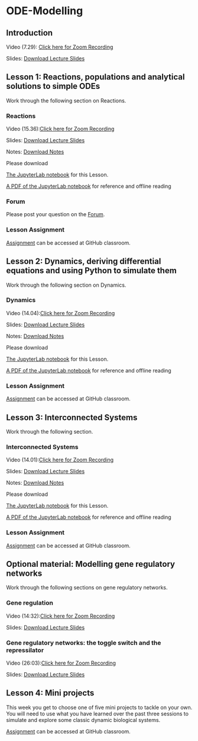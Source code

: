 # ODE-Modelling

## Introduction

Video (7.29): [Click here for Zoom Recording](https://ucl.zoom.us/rec/share/gcE4jcBPL6yYXiM1eSM3lR4oBhgp1fdZfM6Uv1RLiiW4HsUG2Gpu0Zq4NEn735_P.PByiKx4aLmNZbpyt)

Slides: [Download Lecture Slides](https://github.com/LIDo-2023/ODE-Modelling/blob/main/Slides/Modelling-ODEs-Slides-0-Intro.pdf)

## Lesson 1: Reactions, populations and analytical solutions to simple ODEs

Work through the following section on Reactions. 

### Reactions 

Video (15.36):[Click here for Zoom Recording](https://ucl.zoom.us/rec/share/LwxHq2ofGyhR0x1EfsqZl_X8AalzeKwQVMNMj4ccV3nzYYJGi9ya8bO6vdM7L78.YBmHkJMNL2tahGKk?startTime=1605702569000)

Slides: [Download Lecture Slides](https://github.com/LIDo-2023/ODE-Modelling/blob/main/Slides/Modelling-ODEs-Slides-1-Reactions.pdf)

Notes: [Download Notes](https://github.com/LIDo-2023/ODE-Modelling/blob/main/Notes/modelling-notes-L1.pdf)

Please download

[The JupyterLab notebook](https://github.com/LIDo-2023/ODE-Modelling/blob/main/Notebooks/Part-V-Lesson-1.ipynb) for this Lesson. 

[A PDF of the JupyterLab notebook](https://github.com/LIDo-2023/ODE-Modelling/blob/main/Notebooks/Part-V-Lesson-1.pdf) for reference and offline reading 

### Forum
Please post your question on the [Forum](https://github.com/orgs/LIDo-2023/teams/lido_students_team). 

### Lesson Assignment
[Assignment](https://classroom.github.com/a/jTvxy8jW) can be accessed at GitHub classroom. 

## Lesson 2: Dynamics, deriving differential equations and using Python to simulate them

Work through the following section on Dynamics. 

### Dynamics 

Video (14.04):[Click here for Zoom Recording](https://ucl.zoom.us/rec/share/LwxHq2ofGyhR0x1EfsqZl_X8AalzeKwQVMNMj4ccV3nzYYJGi9ya8bO6vdM7L78.YBmHkJMNL2tahGKk?startTime=1605704004000)

Slides: [Download Lecture Slides](https://github.com/LIDo-2023/ODE-Modelling/blob/main/Slides/Modelling-ODEs-Slides-2-Dynamics.pdf)

Notes: [Download Notes](https://github.com/LIDo-2023/ODE-Modelling/blob/main/Notes/modelling-notes-L2.pdf)

Please download

[The JupyterLab notebook](https://github.com/LIDo-2023/ODE-Modelling/blob/main/Notebooks/Part-V-Lesson-2.ipynb) for this Lesson. 

[A PDF of the JupyterLab notebook](https://github.com/LIDo-2023/ODE-Modelling/blob/main/Notebooks/Part-V-Lesson-2.pdf) for reference and offline reading 

### Lesson Assignment
[Assignment](https://classroom.github.com/a/FomAs8qb) can be accessed at GitHub classroom. 

## Lesson 3: Interconnected Systems

Work through the following section. 

### Interconnected Systems 

Video (14.01):[Click here for Zoom Recording](https://ucl.zoom.us/rec/share/xqsdSpOKWcoXpgva1xPpg_RR8fE7jkO4l8kMj6RZlZyfhAO4nfY3zQalPjKnxDq5.Ou8NH1gS3oPW-yzZ)

Slides: [Download Lecture Slides](https://github.com/LIDo-2023/ODE-Modelling/blob/main/Slides/Modelling-ODEs-Slides-3-Systems.pdf)

Notes: [Download Notes](https://github.com/LIDo-2023/ODE-Modelling/blob/main/Notes/modelling-notes-L3.pdf)

Please download

[The JupyterLab notebook](https://github.com/LIDo-2023/ODE-Modelling/blob/main/Notebooks/Part-V-Lesson-3.ipynb) for this Lesson. 

[A PDF of the JupyterLab notebook](https://github.com/LIDo-2023/ODE-Modelling/blob/main/Notebooks/Part-V-Lesson-3.pdf) for reference and offline reading 

### Lesson Assignment
[Assignment](https://classroom.github.com/a/2hHwRU39) can be accessed at GitHub classroom.

## Optional material: Modelling gene regulatory networks

Work through the following sections on gene regulatory networks.

### Gene regulation

Video (14:32):[Click here for Zoom Recording](https://ucl.zoom.us/rec/share/tKBgjozcw8JqGeVKO7vhWv1McdVy8BiJtTzmxDbmlmqHQwDb2wX6pft7JynbhSv4.3SezoaKAOuMkQNFv?startTime=1605731655000)

Slides: [Download Lecture Slides](https://github.com/LIDo-2023/ODE-Modelling/blob/main/Slides/Modelling-ODEs-Slides-4-Gene-regulation.pdf)

### Gene regulatory networks: the toggle switch and the repressilator

Video (26:03):[Click here for Zoom Recording](https://ucl.zoom.us/rec/share/HtM_H9wWR7dmFBq7ztyUX8j2tmKOstjctJj_GepoGuQRJNzUQTMcTnMgbonKnaDm.Vz0whmYTB4HnZqLe?startTime=1605796953000)

Slides: [Download Lecture Slides](https://github.com/LIDo-2023/ODE-Modelling/blob/main/Slides/Modelling-ODEs-Slides-5-Gene-networks.pdf)

## Lesson 4: Mini projects

This week you get to choose one of five mini projects to tackle on your own. You will need to use what you have learned over the past three sessions to simulate and explore some classic dynamic biological systems.

[Assignment](https://classroom.github.com/a/0Ts8g7gy) can be accessed at GitHub classroom.

